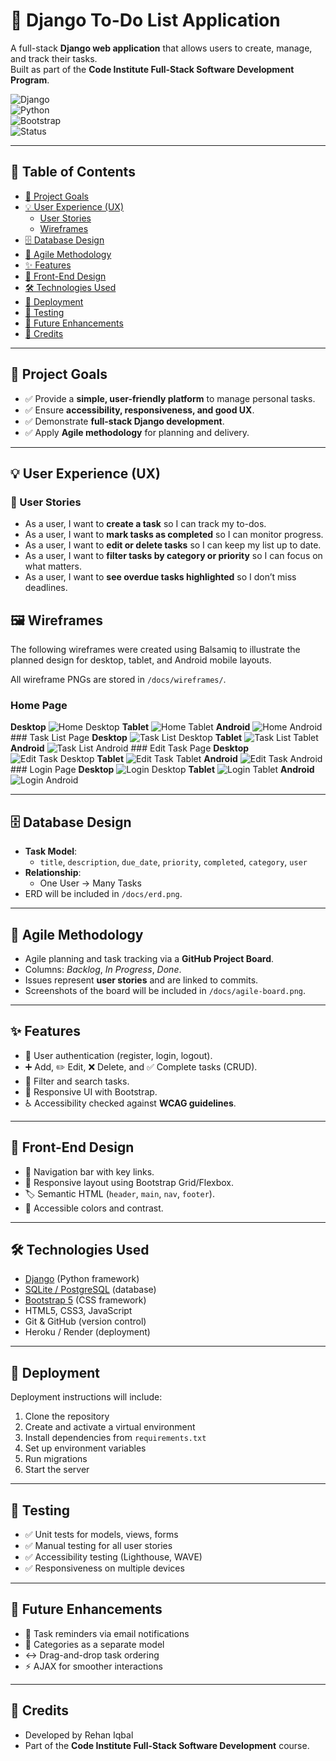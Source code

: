 # 📝 Django To-Do List Application  

A full-stack **Django web application** that allows users to create, manage, and track their tasks.  
Built as part of the **Code Institute Full-Stack Software Development Program**.  

![Django](https://img.shields.io/badge/Django-3.2-green?style=flat-square&logo=django)  
![Python](https://img.shields.io/badge/Python-3.11-blue?style=flat-square&logo=python)  
![Bootstrap](https://img.shields.io/badge/Bootstrap-5-purple?style=flat-square&logo=bootstrap)  
![Status](https://img.shields.io/badge/Status-In%20Development-yellow?style=flat-square)  

---

## 📑 Table of Contents
- [🎯 Project Goals](#-project-goals)  
- [💡 User Experience (UX)](#-user-experience-ux)  
  - [User Stories](#user-stories)  
  - [Wireframes](#wireframes)  
- [🗄️ Database Design](#%EF%B8%8F-database-design)  
- [📌 Agile Methodology](#-agile-methodology)  
- [✨ Features](#-features)  
- [🎨 Front-End Design](#-front-end-design)  
- [🛠️ Technologies Used](#%EF%B8%8F-technologies-used)  
- [🚀 Deployment](#-deployment)  
- [🧪 Testing](#-testing)  
- [🔮 Future Enhancements](#-future-enhancements)  
- [🙏 Credits](#-credits)  

---

## 🎯 Project Goals
- ✅ Provide a **simple, user-friendly platform** to manage personal tasks.  
- ✅ Ensure **accessibility, responsiveness, and good UX**.  
- ✅ Demonstrate **full-stack Django development**.  
- ✅ Apply **Agile methodology** for planning and delivery.  

---

## 💡 User Experience (UX)

### 👤 User Stories
- As a user, I want to **create a task** so I can track my to-dos.  
- As a user, I want to **mark tasks as completed** so I can monitor progress.  
- As a user, I want to **edit or delete tasks** so I can keep my list up to date.  
- As a user, I want to **filter tasks by category or priority** so I can focus on what matters.  
- As a user, I want to **see overdue tasks highlighted** so I don’t miss deadlines.  

## 🖼️ Wireframes
The following wireframes were created using Balsamiq to illustrate the planned design for desktop, tablet, and Android mobile layouts.

All wireframe PNGs are stored in `/docs/wireframes/`.

### Home Page
**Desktop** ![Home Desktop](docs/wireframes/Home%20Page%20Desktop.png) **Tablet** ![Home Tablet](docs/wireframes/Home%20Page%20Tablet.png) **Android** ![Home Android](docs/wireframes/Home%20Page%20Android.png) ### Task List Page **Desktop** ![Task List Desktop](docs/wireframes/Task%20List%20Desktop.png) **Tablet** ![Task List Tablet](docs/wireframes/Task%20List%20Tablet.png) **Android** ![Task List Android](docs/wireframes/Task%20List%20Android.png) ### Edit Task Page **Desktop** ![Edit Task Desktop](docs/wireframes/Edit%20Task%20Desktop.png) **Tablet** ![Edit Task Tablet](docs/wireframes/Edit%20Task%20Tablet.png) **Android** ![Edit Task Android](docs/wireframes/Edit%20Task%20Android.png) ### Login Page **Desktop** ![Login Desktop](docs/wireframes/Login%20Details%20Desktop.png) **Tablet** ![Login Tablet](docs/wireframes/Login%20Details%20Tablet.png) **Android** ![Login Android](docs/wireframes/Login%20Details%20Android.png)


---

## 🗄️ Database Design
- **Task Model**:  
  - `title`, `description`, `due_date`, `priority`, `completed`, `category`, `user`  
- **Relationship**:  
  - One User → Many Tasks  
- ERD will be included in `/docs/erd.png`.  

---

## 📌 Agile Methodology
- Agile planning and task tracking via a **GitHub Project Board**.  
- Columns: *Backlog*, *In Progress*, *Done*.  
- Issues represent **user stories** and are linked to commits.  
- Screenshots of the board will be included in `/docs/agile-board.png`.  

---

## ✨ Features
- 🔐 User authentication (register, login, logout).  
- ➕ Add, ✏️ Edit, ❌ Delete, and ✅ Complete tasks (CRUD).  
- 🔎 Filter and search tasks.  
- 📱 Responsive UI with Bootstrap.  
- ♿ Accessibility checked against **WCAG guidelines**.  

---

## 🎨 Front-End Design
- 🧭 Navigation bar with key links.  
- 📐 Responsive layout using Bootstrap Grid/Flexbox.  
- 🏷️ Semantic HTML (`header`, `main`, `nav`, `footer`).  
- 🎨 Accessible colors and contrast.  

---

## 🛠️ Technologies Used
- [Django](https://www.djangoproject.com/) (Python framework)  
- [SQLite / PostgreSQL](https://www.postgresql.org/) (database)  
- [Bootstrap 5](https://getbootstrap.com/) (CSS framework)  
- HTML5, CSS3, JavaScript  
- Git & GitHub (version control)  
- Heroku / Render (deployment)  

---

## 🚀 Deployment
Deployment instructions will include:  
1. Clone the repository  
2. Create and activate a virtual environment  
3. Install dependencies from `requirements.txt`  
4. Set up environment variables  
5. Run migrations  
6. Start the server  

---

## 🧪 Testing
- ✅ Unit tests for models, views, forms  
- ✅ Manual testing for all user stories  
- ✅ Accessibility testing (Lighthouse, WAVE)  
- ✅ Responsiveness on multiple devices  

---

## 🔮 Future Enhancements
- 📧 Task reminders via email notifications  
- 📂 Categories as a separate model  
- ↔️ Drag-and-drop task ordering  
- ⚡ AJAX for smoother interactions  

---

## 🙏 Credits
- Developed by Rehan Iqbal  
- Part of the **Code Institute Full-Stack Software Development** course.  



